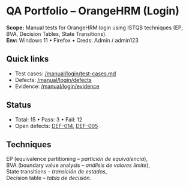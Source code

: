 # QA Portfolio – OrangeHRM (Login)
**Scope:** Manual tests for OrangeHRM login using ISTQB techniques (EP, BVA, Decision Tables, State Transitions).  
**Env:** Windows 11 • Firefox • Creds: Admin / admin123

## Quick links
- Test cases: [/manual/login/test-cases.md](manual/login/test-cases.md)
- Defects: [/manual/login/defects](manual/login/defects)
- Evidence: [/manual/login/evidence](manual/login/evidence)

## Status
- Total: 15 • Pass: 3 • Fail: 12  
- Open defects: [DEF-014](manual/login/defects/DEF-014_logout_back.md), [DEF-005](manual/login/defects/DEF-005_username_case.md)

## Techniques
EP (equivalence partitioning – *partición de equivalencia*),  
BVA (boundary value analysis – *análisis de valores límite*),  
State transitions – *transición de estados*,  
Decision table – *tabla de decisión*.


